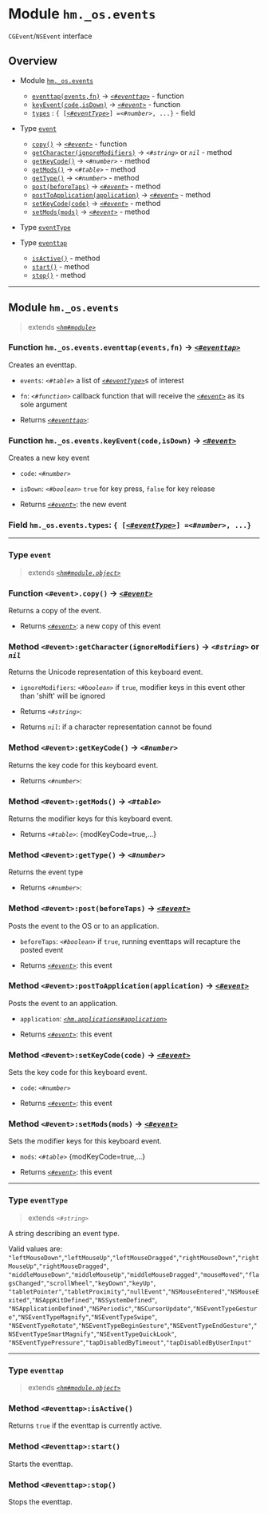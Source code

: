 # Module `hm._os.events`

`CGEvent`/`NSEvent` interface



## Overview


* Module [`hm._os.events`](hm._os.events.md#module-hmosevents)
  * [`eventtap(events,fn)`](hm._os.events.md#function-hmoseventseventtapeventsfn---eventtap) -> [_`<#eventtap>`_](hm._os.events.md#type-eventtap) - function
  * [`keyEvent(code,isDown)`](hm._os.events.md#function-hmoseventskeyeventcodeisdown---event) -> [_`<#event>`_](hm._os.events.md#type-event) - function
  * [`types`](hm._os.events.md#field-hmoseventstypes--eventtype-number-) : `{ [`[_`<#eventType>`_](hm._os.events.md#type-eventtype)`] =`_`<#number>`_`, ...}` - field


* Type [`event`](hm._os.events.md#type-event)
  * [`copy()`](hm._os.events.md#function-eventcopy---event) -> [_`<#event>`_](hm._os.events.md#type-event) - function
  * [`getCharacter(ignoreModifiers)`](hm._os.events.md#method-eventgetcharacterignoremodifiers---string-or-nil) -> _`<#string>`_ or _`nil`_ - method
  * [`getKeyCode()`](hm._os.events.md#method-eventgetkeycode---number) -> _`<#number>`_ - method
  * [`getMods()`](hm._os.events.md#method-eventgetmods---table) -> _`<#table>`_ - method
  * [`getType()`](hm._os.events.md#method-eventgettype---number) -> _`<#number>`_ - method
  * [`post(beforeTaps)`](hm._os.events.md#method-eventpostbeforetaps---event) -> [_`<#event>`_](hm._os.events.md#type-event) - method
  * [`postToApplication(application)`](hm._os.events.md#method-eventposttoapplicationapplication---event) -> [_`<#event>`_](hm._os.events.md#type-event) - method
  * [`setKeyCode(code)`](hm._os.events.md#method-eventsetkeycodecode---event) -> [_`<#event>`_](hm._os.events.md#type-event) - method
  * [`setMods(mods)`](hm._os.events.md#method-eventsetmodsmods---event) -> [_`<#event>`_](hm._os.events.md#type-event) - method


* Type [`eventType`](hm._os.events.md#type-eventtype)


* Type [`eventtap`](hm._os.events.md#type-eventtap)
  * [`isActive()`](hm._os.events.md#method-eventtapisactive) - method
  * [`start()`](hm._os.events.md#method-eventtapstart) - method
  * [`stop()`](hm._os.events.md#method-eventtapstop) - method






------------------

## Module `hm._os.events`

> extends [_`<hm#module>`_](hm.md#class-module)






### Function `hm._os.events.eventtap(events,fn)` -> [_`<#eventtap>`_](hm._os.events.md#type-eventtap)

Creates an eventtap.

* `events`: _`<#table>`_ a list of [_`<#eventType>`_](hm._os.events.md#type-eventtype)s of interest
* `fn`: _`<#function>`_ callback function that will receive the [_`<#event>`_](hm._os.events.md#type-event) as its sole argument



* Returns [_`<#eventtap>`_](hm._os.events.md#type-eventtap): 




### Function `hm._os.events.keyEvent(code,isDown)` -> [_`<#event>`_](hm._os.events.md#type-event)

Creates a new key event

* `code`: _`<#number>`_ 
* `isDown`: _`<#boolean>`_ `true` for key press, `false` for key release



* Returns [_`<#event>`_](hm._os.events.md#type-event): the new event




### Field `hm._os.events.types`: `{ [`[_`<#eventType>`_](hm._os.events.md#type-eventtype)`] =`_`<#number>`_`, ...}`






------------------

### Type `event`

> extends [_`<hm#module.object>`_](hm.md#class-moduleobject)






### Function `<#event>.copy()` -> [_`<#event>`_](hm._os.events.md#type-event)

Returns a copy of the event.



* Returns [_`<#event>`_](hm._os.events.md#type-event): a new copy of this event




### Method `<#event>:getCharacter(ignoreModifiers)` -> _`<#string>`_ or _`nil`_

Returns the Unicode representation of this keyboard event.

* `ignoreModifiers`: _`<#boolean>`_ if `true`, modifier keys in this event other than 'shift' will be ignored



* Returns _`<#string>`_: 
* Returns _`nil`_: if a character representation cannot be found




### Method `<#event>:getKeyCode()` -> _`<#number>`_

Returns the key code for this keyboard event.



* Returns _`<#number>`_: 




### Method `<#event>:getMods()` -> _`<#table>`_

Returns the modifier keys for this keyboard event.



* Returns _`<#table>`_: {modKeyCode=true,...}




### Method `<#event>:getType()` -> _`<#number>`_

Returns the event type



* Returns _`<#number>`_: 




### Method `<#event>:post(beforeTaps)` -> [_`<#event>`_](hm._os.events.md#type-event)

Posts the event to the OS or to an application.

* `beforeTaps`: _`<#boolean>`_ if `true`, running eventtaps will recapture the posted event



* Returns [_`<#event>`_](hm._os.events.md#type-event): this event




### Method `<#event>:postToApplication(application)` -> [_`<#event>`_](hm._os.events.md#type-event)

Posts the event to an application.

* `application`: [_`<hm.applications#application>`_](hm.applications.md#class-application) 



* Returns [_`<#event>`_](hm._os.events.md#type-event): this event




### Method `<#event>:setKeyCode(code)` -> [_`<#event>`_](hm._os.events.md#type-event)

Sets the key code for this keyboard event.

* `code`: _`<#number>`_ 



* Returns [_`<#event>`_](hm._os.events.md#type-event): this event




### Method `<#event>:setMods(mods)` -> [_`<#event>`_](hm._os.events.md#type-event)

Sets the modifier keys for this keyboard event.

* `mods`: _`<#table>`_ {modKeyCode=true,...}



* Returns [_`<#event>`_](hm._os.events.md#type-event): this event






------------------

### Type `eventType`

> extends _`<#string>`_

A string describing an event type.

Valid values are: `"leftMouseDown"`,`"leftMouseUp"`,`"leftMouseDragged"`,`"rightMouseDown"`,`"rightMouseUp"`,`"rightMouseDragged"`,
`"middleMouseDown"`,`"middleMouseUp"`,`"middleMouseDragged"`,`"mouseMoved"`,`"flagsChanged"`,`"scrollWheel"`,`"keyDown"`,`"keyUp"`,
`"tabletPointer"`,`"tabletProximity"`,`"nullEvent"`,`"NSMouseEntered"`,`"NSMouseExited"`,`"NSAppKitDefined"`,`"NSSystemDefined"`,
`"NSApplicationDefined"`,`"NSPeriodic"`,`"NSCursorUpdate"`,`"NSEventTypeGesture"`,`"NSEventTypeMagnify"`,`"NSEventTypeSwipe"`,
`"NSEventTypeRotate"`,`"NSEventTypeBeginGesture"`,`"NSEventTypeEndGesture"`,`"NSEventTypeSmartMagnify"`,`"NSEventTypeQuickLook"`,
`"NSEventTypePressure"`,`"tapDisabledByTimeout"`,`"tapDisabledByUserInput"`



------------------

### Type `eventtap`

> extends [_`<hm#module.object>`_](hm.md#class-moduleobject)






### Method `<#eventtap>:isActive()`

Returns `true` if the eventtap is currently active.




### Method `<#eventtap>:start()`

Starts the eventtap.




### Method `<#eventtap>:stop()`

Stops the eventtap.






